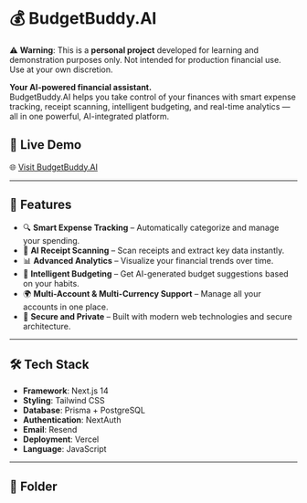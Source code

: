 # 💰 BudgetBuddy.AI

⚠️ **Warning**: This is a **personal project** developed for learning and demonstration purposes only. Not intended for production financial use. Use at your own discretion.

**Your AI-powered financial assistant.**  
BudgetBuddy.AI helps you take control of your finances with smart expense tracking, receipt scanning, intelligent budgeting, and real-time analytics — all in one powerful, AI-integrated platform.

## 🚀 Live Demo
🌐 [Visit BudgetBuddy.AI](https://budget-buddy-ai-kappa.vercel.app)

---

## 📌 Features

- 🔍 **Smart Expense Tracking** – Automatically categorize and manage your spending.
- 🧾 **AI Receipt Scanning** – Scan receipts and extract key data instantly.
- 📊 **Advanced Analytics** – Visualize your financial trends over time.
- 💸 **Intelligent Budgeting** – Get AI-generated budget suggestions based on your habits.
- 🌍 **Multi-Account & Multi-Currency Support** – Manage all your accounts in one place.
- 🔐 **Secure and Private** – Built with modern web technologies and secure architecture.

---

## 🛠️ Tech Stack

- **Framework**: Next.js 14
- **Styling**: Tailwind CSS
- **Database**: Prisma + PostgreSQL
- **Authentication**: NextAuth
- **Email**: Resend
- **Deployment**: Vercel
- **Language**: JavaScript

---

## 📁 Folder 

